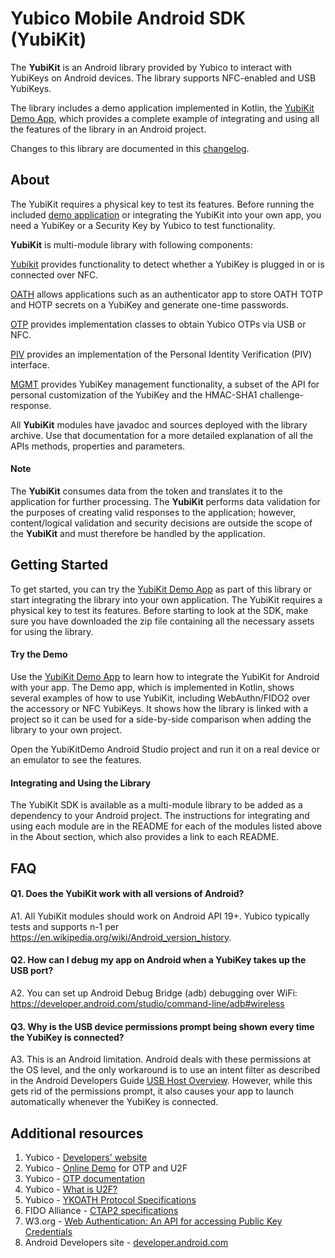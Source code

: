 # Yubico Mobile Android SDK (YubiKit)

The **YubiKit** is an Android library provided by Yubico to interact with YubiKeys on Android devices. The library supports NFC-enabled and USB YubiKeys.

The library includes a demo application implemented in Kotlin, the [YubiKit Demo App](./yubikit-android/tree/master/YubikitDemo), which provides a complete example of integrating and using all the features of the library in an Android project.

Changes to this library are documented in this [changelog](./yubikit-android/blob/master/Changelog.md).


## About

The YubiKit requires a physical key to test its features. Before running the included [demo application](./yubikit-android/tree/master/YubikitDemo) or integrating the YubiKit into your own app, you need a YubiKey or a Security Key by Yubico to test functionality.

**YubiKit** is multi-module library with following components:

[Yubikit](./yubikit/README.md) provides functionality to detect whether a YubiKey is plugged in or is connected over NFC.

[OATH](./oath/README.md) allows applications such as an authenticator app to store OATH TOTP and HOTP secrets on a YubiKey and generate one-time passwords.

[OTP](./otp/README.md) provides implementation classes to obtain Yubico OTPs via USB or NFC.

[PIV](./piv/README.md) provides an implementation of the Personal Identity Verification (PIV) interface.

[MGMT](./management/README.md) provides YubiKey management functionality, a subset of the API for personal customization of the YubiKey and the HMAC-SHA1 challenge-response.

All **YubiKit** modules have javadoc and sources deployed with the library archive. Use that documentation for a more detailed explanation of all the APIs methods, properties and parameters.


#### Note

The **YubiKit** consumes data from the token and translates it to the application for further processing. The **YubiKit** performs data validation for the purposes of creating valid responses to the application; however, content/logical validation and security decisions are outside the scope of the **YubiKit** and must therefore be handled by the application.


## Getting Started

To get started, you can try the [YubiKit Demo App](./yubikit-android/tree/master/YubikitDemo) as part of this library or start integrating the library into your own application. The YubiKit requires a physical key to test its features. Before starting to look at the SDK, make sure you have downloaded the zip file containing all the necessary assets for using the library.

#### Try the Demo

Use the [YubiKit Demo App](./yubikit-android/tree/master/YubikitDemo) to learn how to integrate the YubiKit for Android with your app. The Demo app, which is implemented in Kotlin, shows several examples of how to use YubiKit, including WebAuthn/FIDO2 over the accessory or NFC YubiKeys. It shows how the library is linked with a project so it can be used for a side-by-side comparison when adding the library to your own project.

Open the YubiKitDemo Android Studio project and run it on a real device or an emulator to see the features.

#### Integrating and Using the Library

The YubiKit SDK is available as a multi-module library to be added as a dependency to your Android project. The instructions for integrating and using each module are in the README for each of the modules listed above in the About section, which also provides a link to each README.


## FAQ <a name="faq"></a>

#### Q1. Does the YubiKit work with all versions of Android?

A1. All YubiKit modules should work on Android API 19+. Yubico typically tests and supports n-1 per https://en.wikipedia.org/wiki/Android_version_history.

#### Q2. How can I debug my app on Android when a YubiKey takes up the USB port?

A2. You can set up Android Debug Bridge (adb) debugging over WiFi: https://developer.android.com/studio/command-line/adb#wireless

#### Q3.  Why is the USB device permissions prompt being shown every time the YubiKey is connected?

A3. This is an Android limitation. Android deals with these permissions at the OS level, and the only workaround is to use an intent filter as described in the Android Developers Guide [USB Host Overview](https://developer.android.com/guide/topics/connectivity/usb/host.html#using-intents). However, while this gets rid of the permissions prompt, it also causes your app to launch automatically whenever the YubiKey is connected.


## **Additional resources**

1. Yubico - [Developers' website](https://developers.yubico.com)
2. Yubico - [Online Demo](https://demo.yubico.com) for OTP and U2F
3. Yubico - [OTP documentation](https://developers.yubico.com/OTP)
4. Yubico - [What is U2F?](https://developers.yubico.com/U2F)
5. Yubico - [YKOATH Protocol Specifications](https://developers.yubico.com/OATH/YKOATH_Protocol.html)
6. FIDO Alliance - [CTAP2 specifications](https://fidoalliance.org/specs/fido-v2.0-ps-20190130/fido-client-to-authenticator-protocol-v2.0-ps-20190130.html)
7. W3.org - [Web Authentication: An API for accessing Public Key Credentials](https://www.w3.org/TR/webauthn/)
8. Android Developers site - [developer.android.com](https://developer.android.com)
